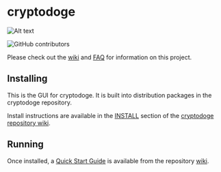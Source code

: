# cryptodoge
![Alt text](https://www.cryptodoge.cc/img/cryptodoge_logo.svg)

![GitHub contributors](https://img.shields.io/github/contributors/Cryptodoge-Network/cryptodoge?logo=GitHub)

Please check out the [wiki](https://github.com/Cryptodoge-Network/cryptodoge/wiki)
and [FAQ](https://github.com/Cryptodoge-Network/cryptodoge/wiki/FAQ) for
information on this project.

## Installing

This is the GUI for cryptodoge. It is built into distribution packages in the cryptodoge repository.

Install instructions are available in the
[INSTALL](https://github.com/Cryptodoge-Network/cryptodoge/wiki/INSTALL)
section of the
[cryptodoge repository wiki](https://github.com/Cryptodoge-Network/cryptodoge/wiki).

## Running

Once installed, a
[Quick Start Guide](https://github.com/Cryptodoge-Network/cryptodoge/wiki/Quick-Start-Guide)
is available from the repository
[wiki](https://github.com/Cryptodoge-Network/cryptodoge/wiki).
